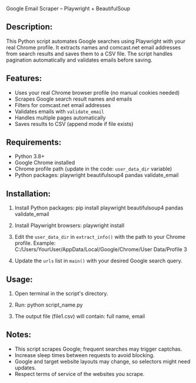 Google Email Scraper – Playwright + BeautifulSoup

Description:
------------
This Python script automates Google searches using Playwright with your real Chrome profile. 
It extracts names and comcast.net email addresses from search results and saves them to a CSV file.
The script handles pagination automatically and validates emails before saving.

Features:
---------
- Uses your real Chrome browser profile (no manual cookies needed)
- Scrapes Google search result names and emails
- Filters for comcast.net email addresses
- Validates emails with `validate_email`
- Handles multiple pages automatically
- Saves results to CSV (append mode if file exists)

Requirements:
-------------
- Python 3.8+
- Google Chrome installed
- Chrome profile path (update in the code: `user_data_dir` variable)
- Python packages:
    playwright
    beautifulsoup4
    pandas
    validate_email

Installation:
-------------
1. Install Python packages:
   pip install playwright beautifulsoup4 pandas validate_email

2. Install Playwright browsers:
   playwright install

3. Edit the `user_data_dir` in `extract_info()` with the path to your Chrome profile.
   Example:
   C:/Users/YourUser/AppData/Local/Google/Chrome/User Data/Profile 3

4. Update the `urls` list in `main()` with your desired Google search query.

Usage:
------
1. Open terminal in the script's directory.
2. Run:
   python script_name.py

3. The output file (file1.csv) will contain:
   full name, email

Notes:
------
- This script scrapes Google; frequent searches may trigger captchas.
- Increase sleep times between requests to avoid blocking.
- Google and target website layouts may change, so selectors might need updates.
- Respect terms of service of the websites you scrape.
